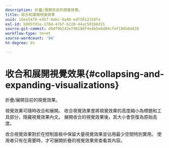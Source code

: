 ```yaml
---
description: 折疊/展開目前的視覺效果。
title: 收合和展開視覺效果
uuid: 16ee5479-e457-4abc-8a40-ed75612318fa
exl-id: b005fd1e-1704-476f-b220-44ac591b8d15
source-git-commit: d9df90242ef96188f4e4b5e6d04cfef196b0a628
workflow-type: tm+mt
source-wordcount: '94'
ht-degree: 8%

---
```


# 收合和展開視覺效果{#collapsing-and-expanding-visualizations}

折疊/展開目前的視覺效果。

視覺效果可隨時收合和展開。 收合視覺效果會將視覺效果的高度縮小為標題和工具部分，隱藏視覺效果內文。 展開收合的視覺效果後，其大小會恢復為原始高度。

收合視覺效果對於在控制面板中保留大量視覺效果並佔用最少空間特別實用。 使用者只有在需要時，才可展開折疊的視覺效果來查看其內容。
